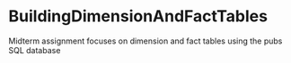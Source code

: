 # BuildingDimensionAndFactTables
Midterm assignment focuses on dimension and fact tables using the pubs SQL database
